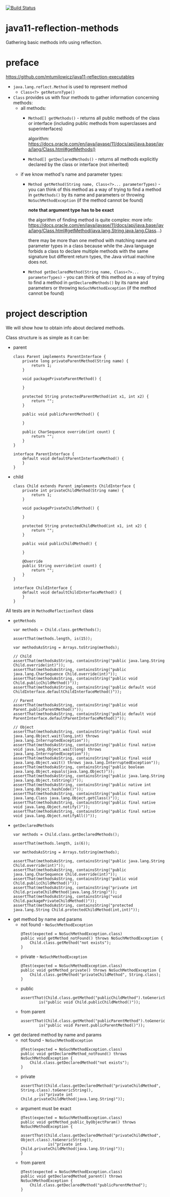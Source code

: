 [![Build Status](https://travis-ci.com/mtumilowicz/java11-reflection-methods.svg?branch=master)](https://travis-ci.com/mtumilowicz/java11-reflection-methods)

# java11-reflection-methods
Gathering basic methods info using reflection.

# preface
https://github.com/mtumilowicz/java11-reflection-executables

* `java.lang.reflect.Method` is used to represent method
    * `Class<?> getReturnType()`
* `Class` provides us with four methods to gather information
concerning methods:
    * all methods:
        * `Method[] getMethods()` - returns all public methods 
            of the class or interface (including public methods
            from superclasses and superinterfaces)
            
            algorithm: https://docs.oracle.com/en/java/javase/11/docs/api/java.base/java/lang/Class.html#getMethods()
            
        * `Method[] getDeclaredMethods()` - returns 
            all methods explicitly declared by the class or interface 
            (not inherited)
    * if we know method's name and parameter types:
        * `Method getMethod(String name, Class<?>... parameterTypes)` - 
            you can think of this method as a way of trying to 
            find a method in `getMethods()` by its name and parameters 
            or throwing `NoSuchMethodException` (if the method cannot be found)
        
            **note that argument type has to be exact**
        
            the algorithm of finding method is quite complex:
            more info: https://docs.oracle.com/en/java/javase/11/docs/api/java.base/java/lang/Class.html#getMethod(java.lang.String,java.lang.Class...)
                
            there may be more than one method with matching name and
            parameter types in a class because while the Java language forbids a
            class to declare multiple methods with the same signature but different
            return types, the Java virtual machine does not.
   
        * `Method getDeclaredMethod(String name, Class<?>... parameterTypes)` - 
           you can think of this method as a way of trying to 
           find a method in `getDeclaredMethods()` by its name and parameters 
           or throwing `NoSuchMethodException` (if the method cannot be found)
           
# project description
We will show how to obtain info about declared methods.

Class structure is as simple as it can be:
* parent
    ```
    class Parent implements ParentInterface {
        private long privateParentMethod(String name) {
            return 1;
        }
    
        void packagePrivateParentMethod() {
    
        }
    
        protected String protectedParentMethod(int x1, int x2) {
            return "";
        }
    
        public void publicParentMethod() {
    
        }
        
        public CharSequence override(int count) {
            return "";
        }
    }
    
    interface ParentInterface {
        default void defaultParentInterfaceMethod() {
        }
    }
    ```
* child
    ```
    class Child extends Parent implements ChildInterface {
        private int privateChildMethod(String name) {
            return 1;
        }
        
        void packagePrivateChildMethod() {
            
        }
        
        protected String protectedChildMethod(int x1, int x2) {
            return "";    
        }
        
        public void publicChildMethod() {
            
        }
    
        @Override
        public String override(int count) {
            return "";
        }
    }
    
    interface ChildInterface {
        default void defaultChildInterfaceMethod() {
        }
    }
    ```

All tests are in `MethodReflectionTest` class
* `getMethods`
    ```
    var methods = Child.class.getMethods();
    
    assertThat(methods.length, is(15));
    
    var methodsAsString = Arrays.toString(methods);
    
    // Child
    assertThat(methodsAsString, containsString("public java.lang.String Child.override(int)"));
    assertThat(methodsAsString, containsString("public java.lang.CharSequence Child.override(int)"));
    assertThat(methodsAsString, containsString("public void Child.publicChildMethod()"));
    assertThat(methodsAsString, containsString("public default void ChildInterface.defaultChildInterfaceMethod()"));
    
    // Parent
    assertThat(methodsAsString, containsString("public void Parent.publicParentMethod()"));
    assertThat(methodsAsString, containsString("public default void ParentInterface.defaultParentInterfaceMethod()"));
    
    // Object
    assertThat(methodsAsString, containsString("public final void java.lang.Object.wait(long,int) throws java.lang.InterruptedException"));
    assertThat(methodsAsString, containsString("public final native void java.lang.Object.wait(long) throws java.lang.InterruptedException"));
    assertThat(methodsAsString, containsString("public final void java.lang.Object.wait() throws java.lang.InterruptedException"));
    assertThat(methodsAsString, containsString("public boolean java.lang.Object.equals(java.lang.Object)"));
    assertThat(methodsAsString, containsString("public java.lang.String java.lang.Object.toString()"));
    assertThat(methodsAsString, containsString("public native int java.lang.Object.hashCode()"));
    assertThat(methodsAsString, containsString("public final native java.lang.Class java.lang.Object.getClass()"));
    assertThat(methodsAsString, containsString("public final native void java.lang.Object.notify()"));
    assertThat(methodsAsString, containsString("public final native void java.lang.Object.notifyAll()"));
    ```
* `getDeclaredMethods`
    ```
    var methods = Child.class.getDeclaredMethods();
    
    assertThat(methods.length, is(6));
    
    var methodsAsString = Arrays.toString(methods);
    
    assertThat(methodsAsString, containsString("public java.lang.String Child.override(int)"));
    assertThat(methodsAsString, containsString("public java.lang.CharSequence Child.override(int)"));
    assertThat(methodsAsString, containsString("public void Child.publicChildMethod()"));
    assertThat(methodsAsString, containsString("private int Child.privateChildMethod(java.lang.String)"));
    assertThat(methodsAsString, containsString("void Child.packagePrivateChildMethod()"));
    assertThat(methodsAsString, containsString("protected java.lang.String Child.protectedChildMethod(int,int)"));
    ```
* get method by name and params
    * not found - `NoSuchMethodException`
        ```
        @Test(expected = NoSuchMethodException.class)
        public void getMethod_notFound() throws NoSuchMethodException {
            Child.class.getMethod("not exists");
        }
        ```
    * private - `NoSuchMethodException`
        ```
        @Test(expected = NoSuchMethodException.class)
        public void getMethod_private() throws NoSuchMethodException {
            Child.class.getMethod("privateChildMethod", String.class);
        }
        ```
    * public
        ```
        assertThat(Child.class.getMethod("publicChildMethod").toGenericString(),
                is("public void Child.publicChildMethod()"));
        ```
    * from parent
        ```
        assertThat(Child.class.getMethod("publicParentMethod").toGenericString(),
                is("public void Parent.publicParentMethod()"));
        ```
* get declared method by name and params
    * not found - `NoSuchMethodException`
        ```
        @Test(expected = NoSuchMethodException.class)
        public void getDeclaredMethod_notFound() throws NoSuchMethodException {
            Child.class.getDeclaredMethod("not exists");
        }
        ```
    * private
        ```
        assertThat(Child.class.getDeclaredMethod("privateChildMethod", String.class).toGenericString(),
                is("private int Child.privateChildMethod(java.lang.String)"));
        ```
    * argument must be exact
        ```
        @Test(expected = NoSuchMethodException.class)
        public void getMethod_public_byObjectParam() throws NoSuchMethodException {
            assertThat(Child.class.getDeclaredMethod("privateChildMethod", Object.class).toGenericString(),
                    is("private int Child.privateChildMethod(java.lang.String)"));
        }
        ```
    * from parent
        ```
        @Test(expected = NoSuchMethodException.class)
        public void getDeclaredMethod_parent() throws NoSuchMethodException {
            Child.class.getDeclaredMethod("publicParentMethod");
        }
        ```